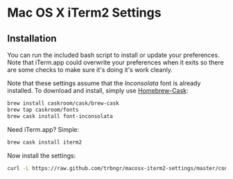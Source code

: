 # Mac OS X iTerm2 Settings

## Installation
You can run the included bash script to install or update your preferences.
Note that iTerm.app could overwrite your preferences when it exits so there
are some checks to make sure it's doing it's work cleanly.

Note that these settings assume that the *Inconsolata* font is already
installed. To download and install, simply use [Homebrew-Cask](https://github.com/caskroom/homebrew-cask):

```sh
brew install caskroom/cask/brew-cask
brew tap caskroom/fonts
brew cask install font-inconsolata
```

Need iTerm.app? Simple:

```sh
brew cask install iterm2
```

Now install the settings:

```sh
curl -L https://raw.github.com/trbngr/macosx-iterm2-settings/master/contrib/install-settings.sh | bash
```
